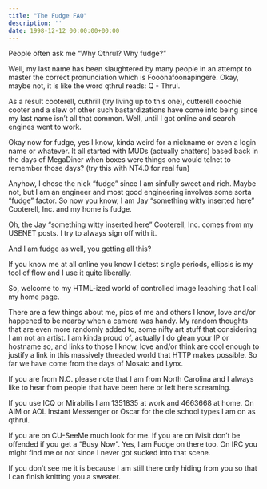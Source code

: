 ```yaml
---
title: "The Fudge FAQ"
description: ''
date: 1998-12-12 00:00:00+00:00
---
```


People often ask me “Why Qthrul? Why fudge?”

Well, my last name has been slaughtered by many people in an attempt to master the correct pronunciation which is Fooonafoonapingere. Okay, maybe not, it is like the word qthrul reads: Q - Thrul.

As a result cooterell, cuthrill (try living up to this one), cutterell coochie cooter and a slew of other such bastardizations have come into being since my last name isn’t all that common. Well, until I got online and search engines went to work.

Okay now for fudge, yes I know, kinda weird for a nickname or even a login name or whatever. It all started with MUDs (actually chatters) based back in the days of MegaDiner when boxes were things one would telnet to remember those days? (try this with NT4.0 for real fun)

Anyhow, I chose the nick “fudge” since I am sinfully sweet and rich. Maybe not, but I am an engineer and most good engineering involves some sorta “fudge” factor. So now you know, I am Jay “something witty inserted here” Cooterell, Inc. and my home is fudge.

Oh, the Jay “something witty inserted here” Cooterell, Inc. comes from my USENET posts. I try to always sign off with it.

And I am fudge as well, you getting all this?

If you know me at all online you know I detest single periods, ellipsis is my tool of flow and I use it quite liberally.

So, welcome to my HTML-ized world of controlled image leaching that I call my home page.

There are a few things about me, pics of me and others I know, love and/or happened to be nearby when a camera was handy. My random thoughts that are even more randomly added to, some nifty art stuff that considering I am not an artist. I am kinda proud of, actually I do glean your IP or hostname so, and links to those I know, love and/or think are cool enough to justify a link in this massively threaded world that HTTP makes possible. So far we have come from the days of Mosaic and Lynx.

If you are from N.C. please note that I am from North Carolina and I always like to hear from people that have been here or left here screaming.

If you use ICQ or Mirabilis I am 1351835 at work and 4663668 at home. On AIM or AOL Instant Messenger or Oscar for the ole school types I am on as qthrul.

If you are on CU-SeeMe much look for me. If you are on iVisit don’t be offended if you get a “Busy Now”. Yes, I am Fudge on there too. On IRC you might find me or not since I never got sucked into that scene.

If you don’t see me it is because I am still there only hiding from you so that I can finish knitting you a sweater.

